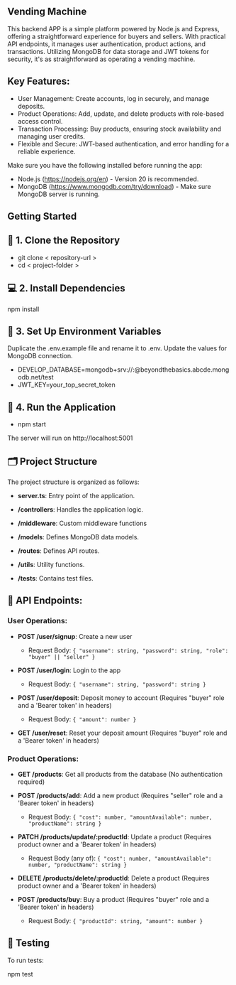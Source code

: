 
## Vending Machine
This backend APP is a simple platform powered by Node.js and Express, offering a straightforward experience for buyers and sellers. With practical API endpoints, it manages user authentication, product actions, and transactions. Utilizing MongoDB for data storage and JWT tokens for security, it's as straightforward as operating a vending machine.

## Key Features:
 - User Management: Create accounts, log in securely, and manage deposits.
 - Product Operations: Add, update, and delete products with role-based access control.
 - Transaction Processing: Buy products, ensuring stock availability and managing user credits.
 - Flexible and Secure: JWT-based authentication, and error handling for a reliable experience.

Make sure you have the following installed before running the app:
- Node.js (https://nodejs.org/en) - Version 20 is recommended.
- MongoDB (https://www.mongodb.com/try/download) - Make sure MongoDB server is running.

## Getting Started

## 🔗 1. Clone the Repository

- git clone < repository-url >
- cd < project-folder >

## 💻 2. Install Dependencies

npm install

## 🔑 3. Set Up Environment Variables
Duplicate the .env.example file and rename it to .env. Update the values for MongoDB connection.

 - DEVELOP_DATABASE=mongodb+srv://<username>:<password>@beyondthebasics.abcde.mongodb.net/test
 - JWT_KEY=your_top_secret_token


## 🚀 4. Run the Application

 - npm start
   
The server will run on http://localhost:5001

## 🗂 Project Structure

The project structure is organized as follows:

- **server.ts**: Entry point of the application.

- **/controllers**: Handles the application logic.

- **/middleware**: Custom middleware functions

- **/models**: Defines MongoDB data models.

- **/routes**: Defines API routes.

- **/utils**: Utility functions.

- **/tests**: Contains test files.

## 🚦 API Endpoints:

### User Operations:

- **POST /user/signup**: Create a new user
  - Request Body: `{ "username": string, "password": string, "role": "buyer" || "seller" }`

- **POST /user/login**: Login to the app
  - Request Body: `{ "username": string, "password": string }`

- **POST /user/deposit**: Deposit money to account (Requires "buyer" role and a 'Bearer token' in headers)
  - Request Body: `{ "amount": number }`

- **GET /user/reset**: Reset your deposit amount (Requires "buyer" role and a 'Bearer token' in headers)

### Product Operations:

- **GET /products**: Get all products from the database (No authentication required)

- **POST /products/add**: Add a new product (Requires "seller" role and a 'Bearer token' in headers)
  - Request Body: `{ "cost": number, "amountAvailable": number, "productName": string }`

- **PATCH /products/update/:productId**: Update a product (Requires product owner and a 'Bearer token' in headers)
  - Request Body (any of): `{ "cost": number, "amountAvailable": number, "productName": string }`

- **DELETE /products/delete/:productId**: Delete a product (Requires product owner and a 'Bearer token' in headers)

- **POST /products/buy**: Buy a product (Requires "buyer" role and a 'Bearer token' in headers)
  - Request Body: `{ "productId": string, "amount": number }`


## 🧪 Testing
To run tests:

npm test
